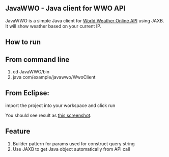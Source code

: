 JavaWWO - Java client for WWO API
-----------------------------
JavaWWO is a simple Java client for [World Weather Online API](http://www.worldweatheronline.com/) using JAXB. It will show weather based on your current IP.

How to run
----------

From command line
----------------
1. cd JavaWWO/bin
2. java com/example/javawwo/WwoClient

From Eclipse:
-------------
import the project into your workspace and click run

You should see result as [this screenshot](https://github.com/michaelben/JavaWWO/blob/master/image/screenshot.png).

Feature
-----------
1. Builder pattern for params used for construct query string
2. Use JAXB to get Java object automatically from API call
